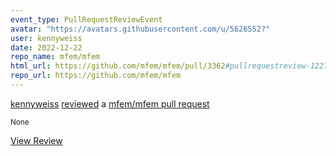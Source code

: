 ```yaml
---
event_type: PullRequestReviewEvent
avatar: "https://avatars.githubusercontent.com/u/5626552?"
user: kennyweiss
date: 2022-12-22
repo_name: mfem/mfem
html_url: https://github.com/mfem/mfem/pull/3362#pullrequestreview-1227161979
repo_url: https://github.com/mfem/mfem
---
```


<a href='https://github.com/kennyweiss' target='_blank'>kennyweiss</a> <a href='https://github.com/mfem/mfem/pull/3362#pullrequestreview-1227161979' target='_blank'>reviewed</a> a <a href='https://github.com/mfem/mfem/pull/3362' target='_blank'>mfem/mfem pull request</a>

<small>None</small>

<a href='https://github.com/mfem/mfem/pull/3362#pullrequestreview-1227161979' target='_blank'>View Review</a>